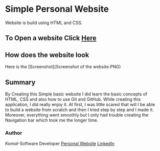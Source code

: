 # Simple Personal Website
Website is build using HTML and CSS.

## To Open a website Click [Here](https://komalgill0310.github.io/Simple-Personal-Website/)

## How does the website look 
Here is the [Screenshot](Screenshot of the website.PNG)

## Summary
By Creating this Simple basic website I did learn the basic concepts of HTML, CSS and also how to use Git and GitHub. While creating this application, I did really enjoy it. At first, I was little scared that will I be able to build a website from scratch and then I tried step by step and I made it. Moreover, everything went smoothly but I only had trouble creating the Navigation bar which took me the longer time.

### Author

*Komal*-Software Developer [Personal Website](https://github.com/komalgill0310/Simple-Personal-Website.git)            [LinkedIn](www.linkedin.com/in/komalpreet-kaur-3b6924177)

